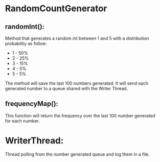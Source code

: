 # RandomCountGenerator


## randomInt():
Method that generates a random int between 1 and 5 with a distribution
probability as follow:
 - 1 - 50%
 - 2 - 25%
 - 3 - 15%
 - 4 - 5%
 - 5 - 5%

 
The method will save the last 100 numbers generated.
It will send each generated number to a queue shared with the Writer Thread.

## frequencyMap():
This function will return the frequency over the last 100 number generated
for each number.


# WriterThread:

Thread polling from the number generated queue and log them in a file.


